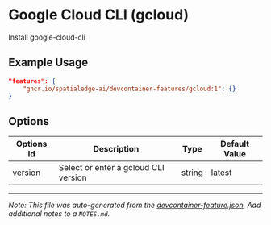 
# Google Cloud CLI (gcloud)

Install google-cloud-cli

## Example Usage

```json
"features": {
    "ghcr.io/spatialedge-ai/devcontainer-features/gcloud:1": {}
}
```

## Options

| Options Id | Description | Type | Default Value |
|-----|-----|-----|-----|
| version | Select or enter a gcloud CLI version | string | latest |



---

_Note: This file was auto-generated from the [devcontainer-feature.json](https://github.com/spatialedge-ai/devcontainer-features/blob/main/src/gcloud/devcontainer-feature.json).  Add additional notes to a `NOTES.md`._
